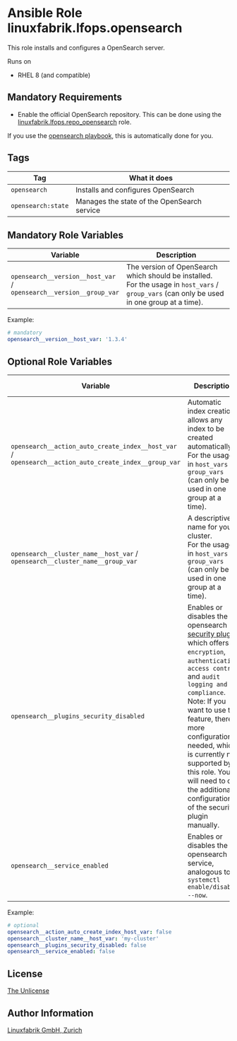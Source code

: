 # Ansible Role linuxfabrik.lfops.opensearch

This role installs and configures a OpenSearch server.

Runs on

* RHEL 8 (and compatible)


## Mandatory Requirements

* Enable the official OpenSearch repository. This can be done using the [linuxfabrik.lfops.repo_opensearch](https://github.com/Linuxfabrik/lfops/tree/main/roles/repo_opensearch) role.

If you use the [opensearch playbook](https://github.com/Linuxfabrik/lfops/blob/main/playbooks/opensearch.yml), this is automatically done for you.

## Tags

| Tag             | What it does                            |
| ---             | ------------                            |
| `opensearch`       | Installs and configures OpenSearch   |
| `opensearch:state` | Manages the state of the OpenSearch service |


## Mandatory Role Variables

| Variable | Description |
| -------- | ----------- |
| `opensearch__version__host_var` / <br> `opensearch__version__group_var` | The version of OpenSearch which should be installed.  <br>For the usage in `host_vars` / `group_vars` (can only be used in one group at a time). |

Example:
```yaml
# mandatory
opensearch__version__host_var: '1.3.4'
```

## Optional Role Variables

| Variable | Description | Default Value |
| -------- | ----------- | ------------- |
| `opensearch__action_auto_create_index__host_var` / <br> `opensearch__action_auto_create_index__group_var` | Automatic index creation allows any index to be created automatically.  <br>For the usage in `host_vars` / `group_vars` (can only be used in one group at a time). | `true` |
| `opensearch__cluster_name__host_var` / <br> `opensearch__cluster_name__group_var` | A descriptive name for your cluster.  <br>For the usage in `host_vars` / `group_vars` (can only be used in one group at a time). | `'my-application'` |
| `opensearch__plugins_security_disabled` | Enables or disables the opensearch [security plugin](https://opensearch.org/docs/1.3/security-plugin/index/), which offers `encryption`, `authentication`, `access control` and `audit logging and compliance`. <br/>Note: If you want to use this feature, there is more configuration needed, which is currently not supported by this role. You will need to do the additional configuration of the security plugin manually. | `true` |
| `opensearch__service_enabled` | Enables or disables the opensearch service, analogous to `systemctl enable/disable --now`. | `true` |

Example:
```yaml
# optional
opensearch__action_auto_create_index_host_var: false
opensearch__cluster_name__host_var: 'my-cluster'
opensearch__plugins_security_disabled: false
opensearch__service_enabled: false
```


## License

[The Unlicense](https://unlicense.org/)


## Author Information

[Linuxfabrik GmbH, Zurich](https://www.linuxfabrik.ch)
